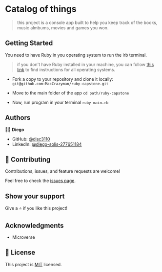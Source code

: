 # Catalog of things

> this project is  a console app built to help you keep track of the books, music almbums, movies and games you won.


## Getting Started

You need to have Ruby in you operating system to run the irb terminal.
> if you don't have Ruby installed in your machine, you can follow [this link](https://github.com/microverseinc/curriculum-ruby/blob/main/simple-ruby/articles/ruby_installation_instructions.md
) to find instructions for all operating systems.

* Fork a copy to your repository and clone it locally: `git@github.com:MacCrazyman/ruby-capstone.git`

* Move to the main folder of the app `cd path/ruby-capstone`

* Now, run program in your terminal `ruby main.rb`


## Authors

🧑‍💻 **Diego**

- GitHub: [@disc3110](https://github.com/disc3110)
- LinkedIn: [@diego-solis-277651184](https://www.linkedin.com/in/diego-solis-277651184/)


## 🤝 Contributing

Contributions, issues, and feature requests are welcome!

Feel free to check the [issues page](../../issues/).

## Show your support

Give a ⭐️ if you like this project!

## Acknowledgments

- Microverse

## 📝 License

This project is [MIT](./MIT.md) licensed.